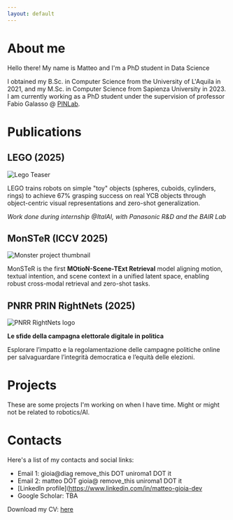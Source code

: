 ```yaml
---
layout: default
---
```



# About me

Hello there! My name is Matteo and I'm a PhD student in Data Science

I obtained my B.Sc. in Computer Science from the University of L'Aquila in 2021, and my M.Sc. in Computer Science from Sapienza University in 2023. I am currently working as a PhD student under the supervision of professor Fabio Galasso @ [PINLab](https://www.pinlab.org/).


# Publications

## LEGO (2025)

<!-- add a random robotics related image -->
![Lego Teaser](https://lego-grasp.github.io/static/figures/teaser_figure.png)

LEGO trains robots on simple "toy" objects (spheres, cuboids, cylinders, rings) to achieve 67% grasping success on real YCB objects through object-centric visual representations and zero-shot generalization.

*Work done during internship @ItalAI, with Panasonic R&D and the BAIR Lab*

## MonSTeR (ICCV 2025)

![Monster project thumbnail](https://drive.google.com/thumbnail?id=1KB5n4C6nNkx8JgWdmVUnfohDo7AwQAvB)

MonSTeR is the first **MOtioN-Scene-TExt Retrieval** model aligning motion, textual intention, and scene context in a unified latent space, enabling robust cross-modal retrieval and zero-shot tasks.

## PNRR PRIN RightNets (2025)

![PNRR RightNets logo](https://rightnets.unimc.it/wp-content/uploads/sites/13/2024/01/home-trasp.png)

**Le sfide della campagna elettorale digitale in politica**

Esplorare l’impatto e la regolamentazione delle campagne politiche online per salvaguardare l’integrità democratica e l’equità delle elezioni.

# Projects 

These are some projects I'm working on when I have time. Might or might not be related to robotics/AI.

# Contacts 

Here's a list of my contacts and social links:

- Email 1: gioia@diag remove_this DOT uniroma1 DOT it
- Email 2: matteo DOT gioia@ remove_this uniroma1 DOT it
- [LinkedIn profile](https://www.linkedin.com/in/matteo-gioia-dev
- Google Scholar: TBA

Download my CV: [here]()
